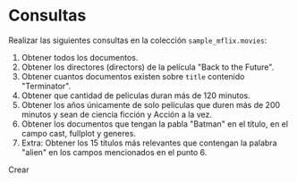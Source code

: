 # Consultas

Realizar las siguientes consultas en la colección `sample_mflix.movies`:

1. Obtener todos los documentos.
2. Obtener los directores (directors) de la película "Back to the Future".
3. Obtener cuantos documentos existen sobre `title` contenido "Terminator".
4. Obtener que cantidad de películas duran más de 120 minutos.
5. Obtener los años únicamente de solo películas que duren más de 200 minutos y sean de ciencia ficción y Acción a la vez.
6. Obtener los documentos que tengan la pabla "Batman" en el título, en el campo cast, fullplot y generes.
7. Extra: Obtener los 15 títulos más relevantes que contengan la palabra "alien" en los campos mencionados en el punto 6. 

Crear 